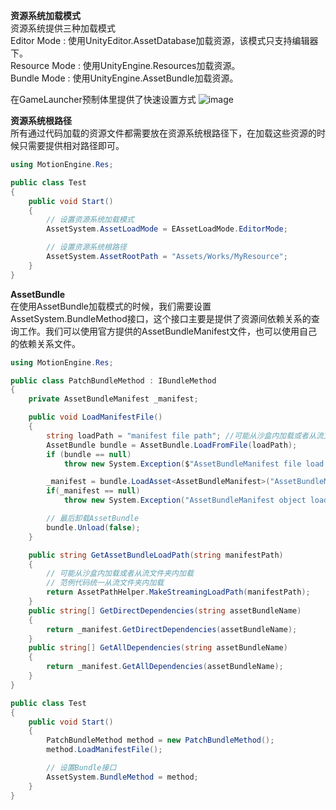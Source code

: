 
**资源系统加载模式**  
资源系统提供三种加载模式  
Editor Mode : 使用UnityEditor.AssetDatabase加载资源，该模式只支持编辑器下。  
Resource Mode : 使用UnityEngine.Resources加载资源。  
Bundle Mode : 使用UnityEngine.AssetBundle加载资源。  

在GameLauncher预制体里提供了快速设置方式
![image](https://github.com/gmhevinci/MotionFramework/raw/master/Docs/Image/img3.png)  

**资源系统根路径**  
所有通过代码加载的资源文件都需要放在资源系统根路径下，在加载这些资源的时候只需要提供相对路径即可。  

```C#
using MotionEngine.Res;

public class Test
{
	public void Start()
	{
		// 设置资源系统加载模式
		AssetSystem.AssetLoadMode = EAssetLoadMode.EditorMode;

		// 设置资源系统根路径
		AssetSystem.AssetRootPath = "Assets/Works/MyResource";
	}
}
```

**AssetBundle**  
在使用AssetBundle加载模式的时候，我们需要设置AssetSystem.BundleMethod接口，这个接口主要是提供了资源间依赖关系的查询工作。我们可以使用官方提供的AssetBundleManifest文件，也可以使用自己的依赖关系文件。  

```C#
using MotionEngine.Res;

public class PatchBundleMethod : IBundleMethod
{
	private AssetBundleManifest _manifest;

	public void LoadManifestFile()
	{
		string loadPath = "manifest file path"; //可能从沙盒内加载或者从流文件夹内加载
		AssetBundle bundle = AssetBundle.LoadFromFile(loadPath);
		if (bundle == null)
			throw new System.Exception($"AssetBundleManifest file load failed : {loadPath}");

		_manifest = bundle.LoadAsset<AssetBundleManifest>("AssetBundleManifest");
		if(_manifest == null)
			throw new System.Exception("AssetBundleManifest object load failed.");

		// 最后卸载AssetBundle
		bundle.Unload(false);
	}

	public string GetAssetBundleLoadPath(string manifestPath)
	{
		// 可能从沙盒内加载或者从流文件夹内加载
		// 范例代码统一从流文件夹内加载
		return AssetPathHelper.MakeStreamingLoadPath(manifestPath);
	}
	public string[] GetDirectDependencies(string assetBundleName)
	{
		return _manifest.GetDirectDependencies(assetBundleName);
	}
	public string[] GetAllDependencies(string assetBundleName)
	{
		return _manifest.GetAllDependencies(assetBundleName);
	}
}

public class Test
{
	public void Start()
	{
		PatchBundleMethod method = new PatchBundleMethod();
		method.LoadManifestFile();

		// 设置Bundle接口
		AssetSystem.BundleMethod = method;
	}
}
```